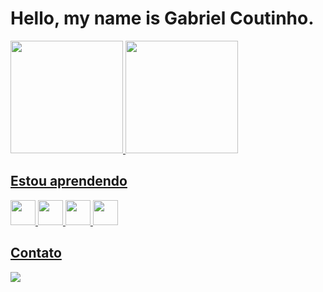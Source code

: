 # Hello, my name is Gabriel Coutinho.

<div>
<a href="https://github.com/Gabriel-Coutinho0">
<img height="180em" src="https://github-readme-stats.vercel.app/api?username=Gabriel-Coutinho0&layout=compact&langs_count=7&theme=dracula" />
<img height="180em" src="https://github-readme-stats.vercel.app/api/top-langs/?username=Gabriel-Coutinho0&show_icons=true&theme=dracula&count_private=true" />
</div>


  
## Estou aprendendo
<div>
<img src="https://cdn.jsdelivr.net/gh/devicons/devicon/icons/javascript/javascript-original.svg" width="40" height="40"/>
<img src="https://cdn.jsdelivr.net/gh/devicons/devicon/icons/mysql/mysql-original.svg" width="40" height="40" />
<img src="https://cdn.jsdelivr.net/gh/devicons/devicon/icons/react/react-original.svg" width="40" height="40" />
<img src="https://cdn.jsdelivr.net/gh/devicons/devicon/icons/typescript/typescript-original.svg" width="40" height="40"/>    </div>

## Contato
<div>
<a href="https://www.linkedin.com/in/gabrielcoutinhosilva" target="_blank"><img src="https://img.shields.io/badge/-LinkedIn-%230077B5?style=for-the-badge&logo=linkedin&logoColor=white" target="_blank"></a>  
</div>
